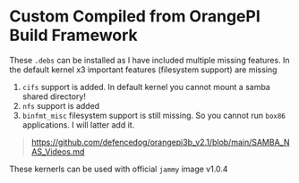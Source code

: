 # Custom Compiled from OrangePI Build Framework
These `.debs` can be installed as I have included multiple missing features. In the default kernel x3 important features (filesystem support) are missing

1. `cifs` support is added. In default kernel you cannot mount a samba shared directory!
2. `nfs` support is added
3. `binfmt_misc` filesystem support is still missing. So you cannot run `box86` applications. I will latter add it.

> https://github.com/defencedog/orangepi3b_v2.1/blob/main/SAMBA_NAS_Videos.md

These kernerls can be used with official `jammy` image v1.0.4

